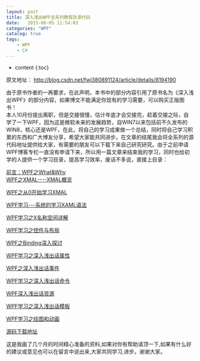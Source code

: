 ```yaml
---
layout: post
title: 深入浅出WPF全系列教程及源代码
date:   2015-06-05 11:54:03
categories: "WPF"
catalog: true
tags: 
    - WPF
	- C#
---
```


* content
{:toc}

原文地址： http://blog.csdn.net/fwj380891124/article/details/8194190   

由于原书作者的一再要求，在此声明，本书中的部分内容引用了原书名为《深入浅出WPF》的部分内容，如果博文不能满足你现有的学习需要，可以购买正版图书！   
本人10月份提出离职，但是交接很慢，估计年底才会交接完，趁着交接之际，自学了一下WPF，因为这是微软未来的发展趋势，自WIN7以来包括前不久发布的WIN8，核心还是WPF，在此，将自己的学习成果做一个总结，同时将自己学习积累的东西和广大博友分享，希望大家能共同进步。在文章的结尾我会将全系列的源代码地址提供给大家，有需要的朋友可以下载下来自己研究研究。由于之前申请WPF博客专栏一直没有申请下来，所以用一篇文章来结束我的学习，同时也给初学的人提供一个学习目录，提高学习效率，废话不多说，直接上目录：     

[前言：WPF之What&amp;Why](http://blog.csdn.net/fwj380891124/article/details/8083854)   
[WPF之XMAL----XMAL概览](http://blog.csdn.net/fwj380891124/article/details/8085458)   

[WPF之从0开始学习XMAL](http://blog.csdn.net/fwj380891124/article/details/8088233)   

[WPF学习---系统的学习XAML语法](http://blog.csdn.net/fwj380891124/article/details/8093001)   

[WPF学习之X名称空间详解](http://blog.csdn.net/fwj380891124/article/details/8098742)   

[WPF学习之控件与布局](http://blog.csdn.net/fwj380891124/article/details/8102884)   

[WPF之Binding深入探讨](http://blog.csdn.net/fwj380891124/article/details/8107646)   

[WPF学习之深入浅出话属性](http://blog.csdn.net/fwj380891124/article/details/8131080)   

[WPF之深入浅出话事件](http://blog.csdn.net/fwj380891124/article/details/8139260)   

[WPF学习之深入浅出话命令](http://blog.csdn.net/fwj380891124/article/details/8148852)   

[WPF深入浅出话资源](http://blog.csdn.net/fwj380891124/article/details/8153229)   

[WPF学习之深入浅出话模板](http://blog.csdn.net/fwj380891124/article/details/8161024)   

[WPF学习之绘图和动画](http://blog.csdn.net/fwj380891124/article/details/8177125)   


[源码下载地址](http://download.csdn.net/detail/fwj380891124/4778376)   


这是我画了几个月的时间精心准备的资料,如果对你有帮助请顶一下,如果有什么好的建议或意见也可以在留言中说出来,大家共同学习,进步。谢谢大家。   